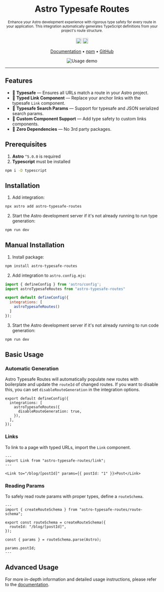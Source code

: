 <h1 align="center">Astro Typesafe Routes</h1>
<p align="center">
  <sub>Enhance your Astro development experience with rigorous type safety for every route in your application. This integration automatically generates TypeScript definitions from your project's route structure.
  </sub>
  <br />
  <br />
  <a href="https://www.npmjs.com/package/astro-typesafe-routes"><img src="https://badge.fury.io/js/astro-typesafe-routes.svg?icon=si%3Anpm" alt="npm version" height="18"></a>
  <a href="/LICENSE"><img src="https://img.shields.io/badge/License-MIT-blue" height="18" /></a>
</p>

<p align="center">
  <a href="https://astro-typesafe-routes-docs.vercel.app/">Documentation</a>
  •
  <a href="https://www.npmjs.com/package/astro-typesafe-routes">npm</a>
  •
  <a href="https://github.com/feelixe/astro-typesafe-routes">GitHub</a>
</p>

<div align="center">
  <img src="https://i.ibb.co/g3k4NfN/ezgif-4-b7d48fa603.gif" alt="Usage demo">
</div>

---


## Features
* 🛟 **Typesafe** — Ensures all URLs match a route in your Astro project.
* 🔗 **Typed Link Component** — Replace your anchor links with the typesafe `Link` component.
* 🔎 **Typesafe Search Params** — Support for typesafe and JSON serialized search params.
* 🧩 **Custom Component Support** — Add type safety to custom links components.
* 🤸 **Zero Dependencies** — No 3rd party packages.

## Prerequisites
1. **Astro** `^5.0.0` is required
2. **Typescript** must be installed
```bash
npm i -D typescript
```

## Installation
1. Add integration:
```bash
npx astro add astro-typesafe-routes
```
2. Start the Astro development server if it's not already running to run type generation:
```bash
npm run dev
```

## Manual Installation
1. Install package:
```sh
npm install astro-typesafe-routes
```
2. Add integration to `astro.config.mjs`:
```javascript
import { defineConfig } from 'astro/config';
import astroTypesafeRoutes from "astro-typesafe-routes"

export default defineConfig({
  integrations: [
    astroTypesafeRoutes()
  ]
});
```
3. Start the Astro development server if it's not already running to run code generation:
```bash
npm run dev
```
## Basic Usage

### Automatic Generation
Astro Typesafe Routes will automatically populate new routes with boilerplate and update the `routeId` of changed routes. If you want to disable this, you can set `disableRouteGeneration` in the integration options.
```tsx
export default defineConfig({
  integrations: [
    astroTypesafeRoutes({
      disableRouteGeneration: true,
    }),
  ],
});
```

### Links
To link to a page with typed URLs, import the `Link` component.
```tsx
---
import Link from "astro-typesafe-routes/link";
---

<Link to="/blog/[postId]" params={{ postId: "1" }}>Post</Link>
```

### Reading Params
To safely read route params with proper types, define a `routeSchema`.
```tsx
---
import { createRouteSchema } from "astro-typesafe-routes/route-schema";

export const routeSchema = createRouteSchema({
  routeId: "/blog/[postId]",
});

const { params } = routeSchema.parse(Astro);

params.postId;
---
```


## Advanced Usage
For more in-depth information and detailed usage instructions, please refer to the [documentation](https://astro-typesafe-routes-docs.vercel.app/).

